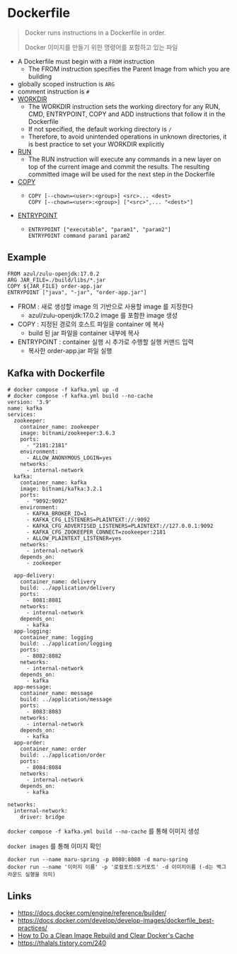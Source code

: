 # Dockerfile

> Docker runs instructions in a Dockerfile in order.
>
> Docker 이미지를 만들기 위한 명령어를 포함하고 있는 파일

- A Dockerfile must begin with a `FROM` instruction
  - The FROM instruction specifies the Parent Image from which you are building
- globally scoped instruction is `ARG`
- comment instruction is `#`
- [WORKDIR](https://docs.docker.com/engine/reference/builder/#workdir)
  - The WORKDIR instruction sets the working directory for any RUN, CMD, ENTRYPOINT, COPY and ADD instructions that follow it in the Dockerfile
  - If not specified, the default working directory is `/`
  - Therefore, to avoid unintended operations in unknown directories, it is best practice to set your WORKDIR explicitly
- [RUN](https://docs.docker.com/engine/reference/builder/#run)
  - The RUN instruction will execute any commands in a new layer on top of the current image and commit the results. The resulting committed image will be used for the next step in the Dockerfile
- [COPY](https://docs.docker.com/engine/reference/builder/#copy)
  - ```
    COPY [--chown=<user>:<group>] <src>... <dest>
    COPY [--chown=<user>:<group>] ["<src>",... "<dest>"]
    ```
- [ENTRYPOINT](https://docs.docker.com/engine/reference/builder/#entrypoint)
  - ```
    ENTRYPOINT ["executable", "param1", "param2"]
    ENTRYPOINT command param1 param2
    ```
    
## Example

```
FROM azul/zulu-openjdk:17.0.2
ARG JAR_FILE=./build/libs/*.jar
COPY ${JAR_FILE} order-app.jar
ENTRYPOINT ["java", "-jar", "order-app.jar"]
```

- FROM : 새로 생성할 image 의 기반으로 사용할 image 를 지정한다
  - azul/zulu-openjdk:17.0.2 image 를 포함한 image 생성
- COPY : 지정된 경로의 호스트 파일을 container 에 복사
  - build 된 jar 파일을 container 내부에 복사
- ENTRYPOINT : container 실행 시 추가로 수행할 실행 커맨드 입력
  - 복사한 order-app.jar 파일 실행

## Kafka with Dockerfile

```
# docker compose -f kafka.yml up -d
# docker compose -f kafka.yml build --no-cache
version: '3.9'
name: kafka
services:
  zookeeper:
    container_name: zookeeper
    image: bitnami/zookeeper:3.6.3
    ports:
      - "2181:2181"
    environment:
      - ALLOW_ANONYMOUS_LOGIN=yes
    networks:
      - internal-network
  kafka:
    container_name: kafka
    image: bitnami/kafka:3.2.1
    ports:
      - "9092:9092"
    environment:
      - KAFKA_BROKER_ID=1
      - KAFKA_CFG_LISTENERS=PLAINTEXT://:9092
      - KAFKA_CFG_ADVERTISED_LISTENERS=PLAINTEXT://127.0.0.1:9092
      - KAFKA_CFG_ZOOKEEPER_CONNECT=zookeeper:2181
      - ALLOW_PLAINTEXT_LISTENER=yes
    networks:
      - internal-network
    depends_on:
      - zookeeper

  app-delivery:
    container_name: delivery
    build: ../application/delivery
    ports:
      - 8081:8081
    networks:
      - internal-network
    depends_on:
      - kafka
  app-logging:
    container_name: logging
    build: ../application/logging
    ports:
      - 8082:8082
    networks:
      - internal-network
    depends_on:
      - kafka
  app-message:
    container_name: message
    build: ../application/message
    ports:
      - 8083:8083
    networks:
      - internal-network
    depends_on:
      - kafka
  app-order:
    container_name: order
    build: ../application/order
    ports:
      - 8084:8084
    networks:
      - internal-network
    depends_on:
      - kafka

networks:
  internal-network:
    driver: bridge
```

`docker compose -f kafka.yml build --no-cache` 를 통해 이미지 생성

`docker images` 를 통해 이미지 확인

```
docker run --name maru-spring -p 8080:8080 -d maru-spring
docker run --name '이미지 이름' -p '로컬포트:도커포트' -d 이미지이름 (-d는 백그라운드 실행을 의미)
```

## Links

- https://docs.docker.com/engine/reference/builder/
- https://docs.docker.com/develop/develop-images/dockerfile_best-practices/
- [How to Do a Clean Image Rebuild and Clear Docker's Cache](https://www.freecodecamp.org/news/docker-cache-tutorial/#:~:text=You%20can%20use%20the%20%2D%2D,in%20building%20your%20Docker%20container.)
- https://thalals.tistory.com/240
